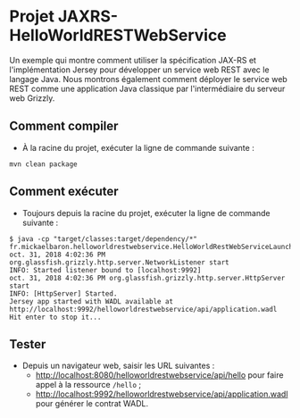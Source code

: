# Projet JAXRS-HelloWorldRESTWebService

Un exemple qui montre comment utiliser la spécification JAX-RS et l'implémentation Jersey pour développer un service web REST avec le langage Java. Nous montrons également comment déployer le service web REST comme une application Java classique par l'intermédiaire du serveur web Grizzly.

## Comment compiler

* À la racine du projet, exécuter la ligne de commande suivante :

```shellscript
mvn clean package
```

## Comment exécuter

* Toujours depuis la racine du projet, exécuter la ligne de commande suivante :

```shellscript
$ java -cp "target/classes:target/dependency/*" fr.mickaelbaron.helloworldrestwebservice.HelloWorldRestWebServiceLauncher
oct. 31, 2018 4:02:36 PM org.glassfish.grizzly.http.server.NetworkListener start
INFO: Started listener bound to [localhost:9992]
oct. 31, 2018 4:02:36 PM org.glassfish.grizzly.http.server.HttpServer start
INFO: [HttpServer] Started.
Jersey app started with WADL available at http://localhost:9992/helloworldrestwebservice/api/application.wadl
Hit enter to stop it...
```

## Tester

* Depuis un navigateur web, saisir les URL suivantes :
  * <http://localhost:8080/helloworldrestwebservice/api/hello> pour faire appel à la ressource `/hello` ;
  * <http://localhost:9992/helloworldrestwebservice/api/application.wadl> pour générer le contrat WADL.
  